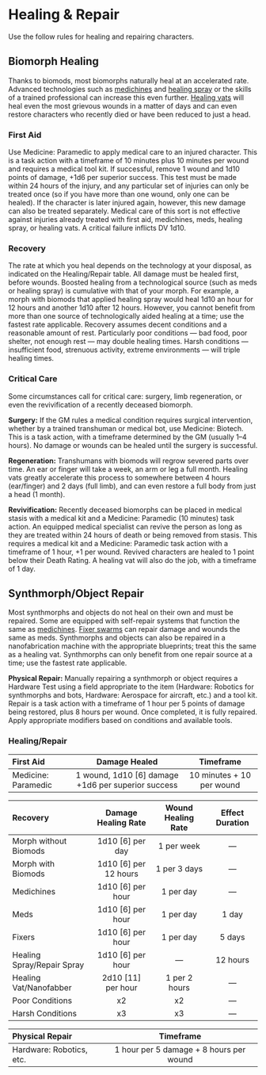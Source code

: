 # Healing & Repair

Use the follow rules for healing and repairing characters.

## Biomorph Healing

Thanks to biomods, most biomorphs naturally heal at an accelerated rate. Advanced technologies such as [medichines](../16/10-combat-augmentations.md) and [healing spray](../16/19-nanotech.md) or the skills of a trained professional can increase this even further. [Healing vats](../16/19-nanotech.md) will heal even the most grievous wounds in a matter of days and can even restore characters who recently died or have been reduced to just a head.

### First Aid

Use Medicine: Paramedic to apply medical care to an injured character. This is a task action with a timeframe of 10 minutes plus 10 minutes per wound and requires a medical tool kit. If successful, remove 1 wound and 1d10 points of damage, +1d6 per superior success. This test must be made within 24 hours of the injury, and any particular set of injuries can only be treated once (so if you have more than one wound, only one can be healed). If the character is later injured again, however, this new damage can also be treated separately. Medical care of this sort is not effective against injuries already treated with first aid, medichines, meds, healing spray, or healing vats. A critical failure inflicts DV 1d10.

### Recovery

The rate at which you heal depends on the technology at your disposal, as indicated on the Healing/Repair table. All damage must be healed first, before wounds. Boosted healing from a technological source (such as meds or healing spray) is cumulative with that of your morph. For example, a morph with biomods that applied healing spray would heal 1d10 an hour for 12 hours and another 1d10 after 12 hours. However, you cannot benefit from more than one source of technologically aided healing at a time; use the fastest rate applicable. Recovery assumes decent conditions and a reasonable amount of rest. Particularly poor conditions — bad food, poor shelter, not enough rest — may double healing times. Harsh conditions — insufficient food, strenuous activity, extreme environments — will triple healing times.

### Critical Care

Some circumstances call for critical care: surgery, limb regeneration, or even the revivification of a recently deceased biomorph.

**Surgery:** If the GM rules a medical condition requires surgical intervention, whether by a trained transhuman or medical bot, use Medicine: Biotech. This is a task action, with a timeframe determined by the GM (usually 1–4 hours). No damage or wounds can be healed until the surgery is successful.

**Regeneration:** Transhumans with biomods will regrow severed parts over time. An ear or finger will take a week, an arm or leg a full month. Healing vats greatly accelerate this process to somewhere between 4 hours (ear/finger) and 2 days (full limb), and can even restore a full body from just a head (1 month).

**Revivification:** Recently deceased biomorphs can be placed in medical stasis with a medical kit and a Medicine: Paramedic (10 minutes) task action. An equipped medical specialist can revive the person as long as they are treated within 24 hours of death or being removed from stasis. This requires a medical kit and a Medicine: Paramedic task action with a timeframe of 1 hour, +1 per wound. Revived characters are healed to 1 point below their Death Rating. A healing vat will also do the job, with a timeframe of 1 day.

## Synthmorph/Object Repair

Most synthmorphs and objects do not heal on their own and must be repaired. Some are equipped with self-repair systems that function the same as [medichines](../16/10-combat-augmentations.md). [Fixer swarms](../16/20-nanoswarms-and-microswarms.md#swarms) can repair damage and wounds the same as meds. Synthmorphs and objects can also be repaired in a nanofabrication machine with the appropriate blueprints; treat this the same as a healing vat. Synthmorphs can only benefit from one repair source at a time; use the fastest rate applicable.

**Physical Repair:** Manually repairing a synthmorph or object requires a Hardware Test using a field appropriate to the item (Hardware: Robotics for synthmorphs and bots, Hardware: Aerospace for aircraft, etc.) and a tool kit. Repair is a task action with a timeframe of 1 hour per 5 points of damage being restored, plus 8 hours per wound. Once completed, it is fully repaired. Apply appropriate modifiers based on conditions and available tools.

<!-- CLEANED blockquote class="table" -->

### Healing/Repair

| First Aid           |                    Damage Healed                     |         Timeframe         |
| :------------------ | :--------------------------------------------------: | :-----------------------: |
| Medicine: Paramedic | 1 wound, 1d10 \[6\] damage +1d6 per superior success | 10 minutes + 10 per wound |

| Recovery                        |   Damage Healing Rate   | Wound Healing Rate | Effect Duration |
| :------------------------------ | :---------------------: | :----------------: | :-------------: |
| Morph without Biomods           |   1d10 \[6\] per day    |     1 per week     |        —        |
| Morph with Biomods              | 1d10 \[6\] per 12 hours |    1 per 3 days    |        —        |
| Medichines                      |   1d10 \[6\] per hour   |     1 per day      |        —        |
| Meds                            |   1d10 \[6\] per hour   |     1 per day      |      1 day      |
| Fixers                          |   1d10 \[6\] per hour   |     1 per day      |     5 days      |
| Healing Spray/<!-- CLEANED wbr -->Repair Spray |   1d10 \[6\] per hour   |         —          |    12 hours     |
| Healing Vat/<!-- CLEANED wbr -->Nanofabber     |  2d10 \[11\] per hour   |   1 per 2 hours    |        —        |
| Poor Conditions                 |           x2            |         x2         |        —        |
| Harsh Conditions                |           x3            |         x3         |        —        |

| Physical Repair          |                Timeframe                |
| :----------------------- | :-------------------------------------: |
| Hardware: Robotics, etc. | 1 hour per 5 damage + 8 hours per wound |

<!-- CLEANED /blockquote -->

